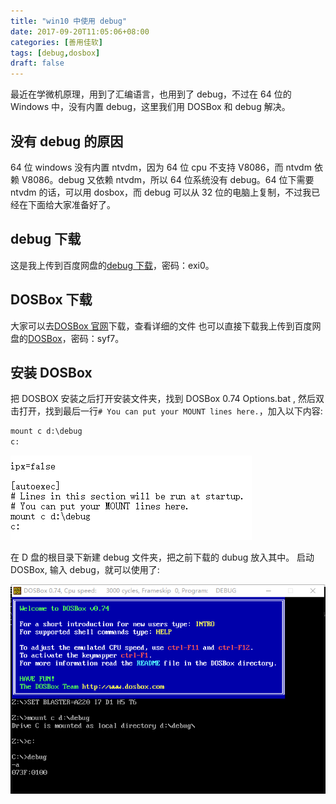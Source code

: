 ```yaml
---
title: "win10 中使用 debug"
date: 2017-09-20T11:05:06+08:00
categories: [善用佳软]
tags: [debug,dosbox]
draft: false
---
```


最近在学微机原理，用到了汇编语言，也用到了 debug，不过在 64 位的 Windows 中，没有内置 debug，这里我们用 DOSBox 和 debug 解决。

## 没有 debug 的原因

64 位 windows 没有内置 ntvdm，因为 64 位 cpu 不支持 V8086，而 ntvdm 依赖 V8086。debug 又依赖 ntvdm，所以 64 位系统没有 debug。64 位下需要 ntvdm 的话，可以用 dosbox，而 debug 可以从 32 位的电脑上复制，不过我已经在下面给大家准备好了。

## debug 下载

这是我上传到百度网盘的[debug 下载](http://pan.baidu.com/s/1bprTmkZ)，密码：exi0。

## DOSBox 下载

大家可以去[DOSBox 官网](http://www.dosbox.com/)下载，查看详细的文件
也可以直接下载我上传到百度网盘的[DOSBox](http://pan.baidu.com/s/1c11Kxn6)，密码：syf7。

## 安装 DOSBox

把 DOSBOX 安装之后打开安装文件夹，找到 DOSBox 0.74 Options.bat , 然后双击打开，找到最后一行`# You can put your MOUNT lines here.`，加入以下内容:

``` cmd
mount c d:\debug
c:
```

![加入后如图所示](DOSBoxconf.png)

在 D 盘的根目录下新建 debug 文件夹，把之前下载的 dubug 放入其中。
启动 DOSBox, 输入 debug，就可以使用了:

![DOSBox](DOSBox.png)
